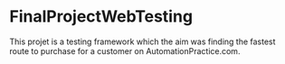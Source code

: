 # FinalProjectWebTesting
This projet is a testing framework which the aim was finding the fastest route to purchase for a customer on 
AutomationPractice.com.
